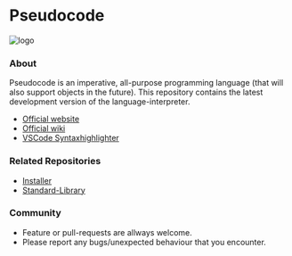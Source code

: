 # Pseudocode
![logo](https://github.com/xtay2/Pseudocode/blob/main/VSCode%20Syntaxhighlighter/logo.png)

### About
Pseudocode is an imperative, all-purpose programming language (that will also support objects in the future). 
This repository contains the latest development version of the language-interpreter.
- [Official website](https://pseudocode.site/)
- [Official wiki](https://wiki.pseudocode.site/)
- [VSCode Syntaxhighlighter](https://marketplace.visualstudio.com/items?itemName=xtay.pseudocode-lang)

### Related Repositories
- [Installer](https://github.com/xtay2/Pseudocode-Installer)
- [Standard-Library](https://github.com/xtay2/stdlib)

### Community
- Feature or pull-requests are allways welcome.
- Please report any bugs/unexpected behaviour that you encounter.
